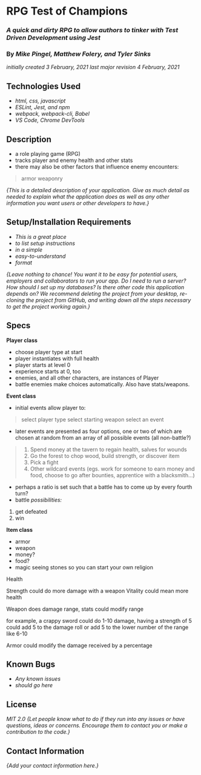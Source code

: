 # RPG Test of Champions

### _A quick and dirty RPG to allow authors to tinker with Test Driven Development using Jest_

### By _**Mike Pingel, Matthew Folery, and Tyler Sinks**_
_initially created 3 February, 2021_
_last major revision 4 February, 2021_

## Technologies Used
* _html, css, javascript_
* _ESLint, Jest, and npm_
* _webpack, webpack-cli, Babel_
* _VS Code, Chrome DevTools_

## Description
* a role playing game (RPG)
* tracks player and enemy health and other stats
* there may also be other factors that influence enemy encounters:
> armor
> weaponry

_{This is a detailed description of your application. Give as much detail as needed to explain what the application does as well as any other information you want users or other developers to have.}_

## Setup/Installation Requirements

* _This is a great place_
* _to list setup instructions_
* _in a simple_
* _easy-to-understand_
* _format_

_{Leave nothing to chance! You want it to be easy for potential users, employers and collaborators to run your app. Do I need to run a server? How should I set up my databases? Is there other code this application depends on? We recommend deleting the project from your desktop, re-cloning the project from GitHub, and writing down all the steps necessary to get the project working again.}_

## Specs

**Player class**
* choose player type at start
* player instantiates with full health
* player starts at level 0
* experience starts at 0, too
* enemies, and all other characters, are instances of Player
* battle enemies make choices automatically. Also have stats/weapons.

**Event class**
* initial events allow player to:
> select player type
> select starting weapon
> select an event
* later events are presented as four options, one or two of which are chosen at random from an array of all possible events (all non-battle?)
> 1. Spend money at the tavern to regain health, salves for wounds
> 2. Go the forest to chop wood, build strength, or discover item
> 3. Pick a fight
> 4. Other wildcard events (egs. work for someone to earn money and food, choose to go after bounties, apprentice with a blacksmith...)
* perhaps a ratio is set such that a battle has to come up by every fourth turn?
* battle _possibilities:_
1. get defeated
2. win

**Item class**
* armor
* weapon
* money?
* food?
* magic seeing stones so you can start your own religion

Health

Strength could do more damage with a weapon
Vitality could mean more health

Weapon does damage range, stats could modify range

for example, a crappy sword could do 1-10 damage, having a strength of 5 could add 5 to the damage roll or add 5 to the lower number of the range like 6-10

Armor could modify the damage received by a percentage

## Known Bugs

* _Any known issues_
* _should go here_

## License
_MIT 2.0_
_{Let people know what to do if they run into any issues or have questions, ideas or concerns.  Encourage them to contact you or make a contribution to the code.}_

## Contact Information

_{Add your contact information here.}_
